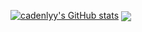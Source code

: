 [![cadenlyy's GitHub stats](https://github-readme-stats.vercel.app/api?username=cadenlyy&theme=radical)](https://github.com/anuraghazra/github-readme-stats)
<a href="https://github.com/cadenlyy/convoychat">
  <img align="center" src="https://github-readme-stats.vercel.app/api/top-langs?username=cadenlyy&layout=compact&langs_count=8&card_width=320" />
</a>
